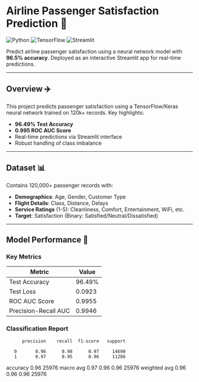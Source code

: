 # Airline Passenger Satisfaction Prediction 🛫

![Python](https://img.shields.io/badge/Python-3.8-blue) ![TensorFlow](https://img.shields.io/badge/TensorFlow-2.x-orange) ![Streamlit](https://img.shields.io/badge/Streamlit-1.x-brightgreen)

Predict airline passenger satisfaction using a neural network model with **96.5% accuracy**. Deployed as an interactive Streamlit app for real-time predictions.

---

## Overview ✈️
This project predicts passenger satisfaction using a TensorFlow/Keras neural network trained on 120k+ records. Key highlights:
- **96.49% Test Accuracy**
- **0.995 ROC AUC Score**
- Real-time predictions via Streamlit interface
- Robust handling of class imbalance

---

## Dataset 📊
Contains 120,000+ passenger records with:
- **Demographics**: Age, Gender, Customer Type
- **Flight Details**: Class, Distance, Delays
- **Service Ratings** (1-5): Cleanliness, Comfort, Entertainment, WiFi, etc.
- **Target**: Satisfaction (Binary: Satisfied/Neutral/Dissatisfied)

---

## Model Performance 🚀

### Key Metrics
| Metric                  | Value    |
|-------------------------|----------|
| Test Accuracy           | 96.49%   |
| Test Loss               | 0.0923   |
| ROC AUC Score           | 0.9955   |
| Precision-Recall AUC    | 0.9946   |

### Classification Report
          precision    recall  f1-score   support

       0       0.96      0.98      0.97     14690
       1       0.97      0.95      0.96     11286

accuracy                           0.96     25976
macro avg      0.97      0.96      0.96     25976
weighted avg   0.96      0.96      0.96     25976
